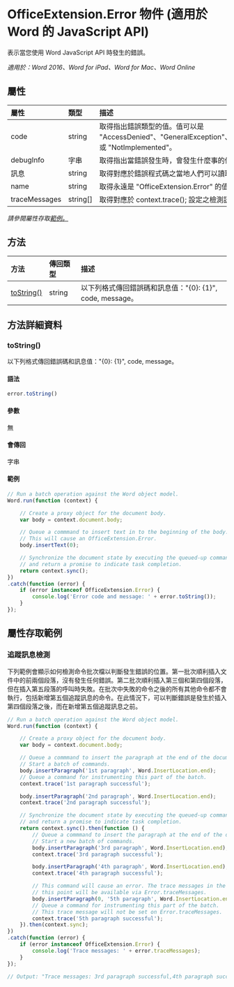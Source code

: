 # <a name="officeextension.error-object-(javascript-api-for-word)"></a>OfficeExtension.Error 物件 (適用於 Word 的 JavaScript API)

表示當您使用 Word JavaScript API 時發生的錯誤。

_適用於：Word 2016、Word for iPad、Word for Mac、Word Online_

## <a name="properties"></a>屬性
| 屬性	     | 類型	   |描述
|:---------------|:--------|:----------|
|code|string|取得指出錯誤類型的值。值可以是 "AccessDenied"、"GeneralException"、"ActivityLimitReached"、"InvalidArgument"、"ItemNotFound" 或 "NotImplemented"。<!-- Values come from OfficeExtension.Error and Word.ErrorCodes. -->|
|debugInfo|字串|取得指出當錯誤發生時，會發生什麼事的值。這個值只適用於在開發/偵錯期間。  |
|訊息 |string| 取得對應於錯誤程式碼之當地人們可以讀取的字串。|
|name |string| 取得永遠是 "OfficeExtension.Error" 的值。 |
|traceMessages |string[]| 取得對應於 context.trace(); 設定之檢測訊息的值陣列 |

_請參閱屬性存取[範例。](#property-access-examples)_

## <a name="methods"></a>方法

| 方法           | 傳回類型    |描述|
|:---------------|:--------|:----------|
|[toString()](#tostring)|string|以下列格式傳回錯誤碼和訊息值："{0}: {1}", code, message。|

## <a name="method-details"></a>方法詳細資料

### <a name="tostring()"></a>toString()
以下列格式傳回錯誤碼和訊息值："{0}: {1}", code, message。

#### <a name="syntax"></a>語法
```js
error.toString()
```

#### <a name="parameters"></a>參數
無

#### <a name="returns"></a>會傳回
字串

#### <a name="examples"></a>範例
```js
// Run a batch operation against the Word object model.
Word.run(function (context) {

    // Create a proxy object for the document body.
    var body = context.document.body;

    // Queue a commmand to insert text in to the beginning of the body.
    // This will cause an OfficeExtension.Error.
    body.insertText(0);

    // Synchronize the document state by executing the queued-up commands,
    // and return a promise to indicate task completion.
    return context.sync();
})
.catch(function (error) {
    if (error instanceof OfficeExtension.Error) {
        console.log('Error code and message: ' + error.toString());
    }
});

```

## <a name="property-access-examples"></a>屬性存取範例

### <a name="trace-message-instrumentation"></a>追蹤訊息檢測

下列範例會顯示如何檢測命令批次檔以判斷發生錯誤的位置。第一批次順利插入文件中的前兩個段落，沒有發生任何錯誤。第二批次順利插入第三個和第四個段落，但在插入第五段落的呼叫時失敗。在批次中失敗的命令之後的所有其他命令都不會執行，包括新增第五個追蹤訊息的命令。在此情況下，可以判斷錯誤是發生於插入第四個段落之後，而在新增第五個追蹤訊息之前。

```js
// Run a batch operation against the Word object model.
Word.run(function (context) {

    // Create a proxy object for the document body.
    var body = context.document.body;

    // Queue a commmand to insert the paragraph at the end of the document body.
    // Start a batch of commands.
    body.insertParagraph('1st paragraph', Word.InsertLocation.end);
    // Queue a command for instrumenting this part of the batch.
    context.trace('1st paragraph successful');

    body.insertParagraph('2nd paragraph', Word.InsertLocation.end);
    context.trace('2nd paragraph successful');

    // Synchronize the document state by executing the queued-up commands,
    // and return a promise to indicate task completion.
    return context.sync().then(function () {
        // Queue a commmand to insert the paragraph at the end of the document body.
        // Start a new batch of commands.
        body.insertParagraph('3rd paragraph', Word.InsertLocation.end);
        context.trace('3rd paragraph successful');

        body.insertParagraph('4th paragraph', Word.InsertLocation.end);
        context.trace('4th paragraph successful');

        // This command will cause an error. The trace messages in the queue up to
        // this point will be available via Error.traceMessages.
        body.insertParagraph(0, '5th paragraph', Word.InsertLocation.end);
        // Queue a command for instrumenting this part of the batch.
        // This trace message will not be set on Error.traceMessages.
        context.trace('5th paragraph successful');
    }).then(context.sync);
})
.catch(function (error) {
    if (error instanceof OfficeExtension.Error) {
        console.log('Trace messages: ' + error.traceMessages);
    }
});

// Output: "Trace messages: 3rd paragraph successful,4th paragraph successful"

```
